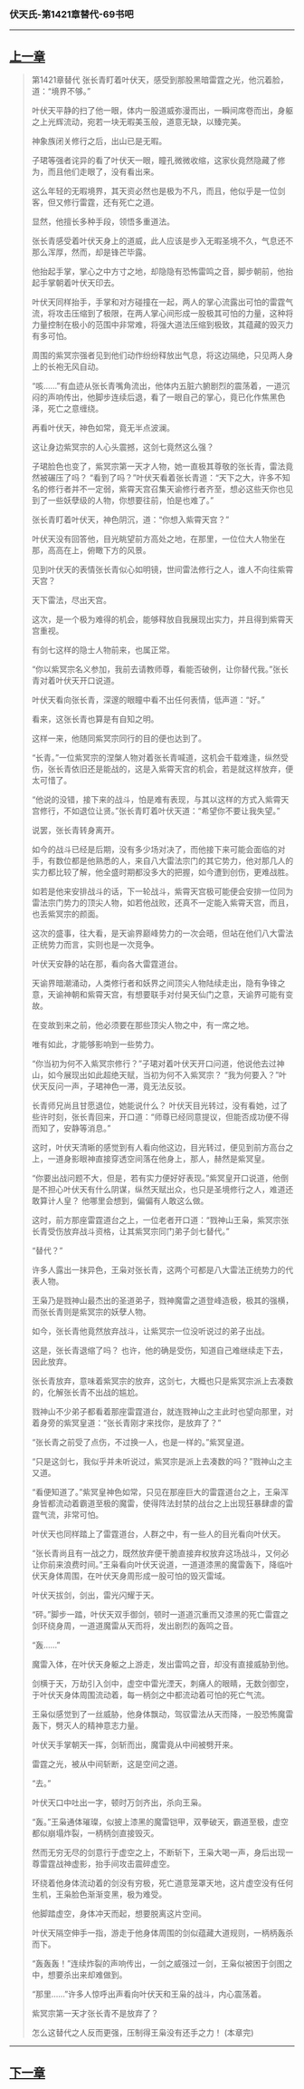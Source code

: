 ### 伏天氏-第1421章替代-69书吧

--------
[上一章](./d8b407aae0fe271af31f6d34408d2a83.md)
--------


>
>
>
>第1421章替代
>张长青盯着叶伏天，感受到那股黑暗雷霆之光，他沉着脸，道：“境界不够。”
>
>叶伏天平静的扫了他一眼，体内一股道威弥漫而出，一瞬间席卷而出，身躯之上光辉流动，宛若一块无暇美玉般，道意无缺，以臻完美。
>
>神象族闭关修行之后，出山已是无暇。
>
>子珺等强者诧异的看了叶伏天一眼，瞳孔微微收缩，这家伙竟然隐藏了修为，而且他们走眼了，没有看出来。
>
>这么年轻的无暇境界，其天资必然也是极为不凡，而且，他似乎是一位剑客，但又修行雷霆，还有死亡之道。
>
>显然，他擅长多种手段，领悟多重道法。
>
>张长青感受着叶伏天身上的道威，此人应该是步入无暇圣境不久，气息还不那么浑厚，然而，却是锋芒毕露。
>
>他抬起手掌，掌心之中方寸之地，却隐隐有恐怖雷鸣之音，脚步朝前，他抬起手掌朝着叶伏天印去。
>
>叶伏天同样抬手，手掌和对方碰撞在一起，两人的掌心流露出可怕的雷霆气流，将攻击压缩到了极限，在两人掌心间形成一股极其可怕的力量，这种将力量控制在极小的范围中非常难，将强大道法压缩到极致，其蕴藏的毁灭力有多可怕。
>
>周围的紫冥宗强者见到他们动作纷纷释放出气息，将这边隔绝，只见两人身上的长袍无风自动。
>
>“咳……”有血迹从张长青嘴角流出，他体内五脏六腑剧烈的震荡着，一道沉闷的声响传出，他脚步连续后退，看了一眼自己的掌心，竟已化作焦黑色泽，死亡之意缠绕。
>
>再看叶伏天，神色如常，竟无半点波澜。
>
>这让身边紫冥宗的人心头震撼，这剑七竟然这么强？
>
>子珺脸色也变了，紫冥宗第一天才人物，她一直极其尊敬的张长青，雷法竟然被碾压了吗？
>“看到了吗？”叶伏天看着张长青道：“天下之大，许多不知名的修行者并不一定弱，紫霄天宫召集天谕修行者齐至，想必这些天你也见到了一些妖孽级的人物，你想要往前，怕是也难了。”
>
>张长青盯着叶伏天，神色阴沉，道：“你想入紫霄天宫？”
>
>叶伏天没有回答他，目光眺望前方高处之地，在那里，一位位大人物坐在那，高高在上，俯瞰下方的风景。
>
>见到叶伏天的表情张长青似心如明镜，世间雷法修行之人，谁人不向往紫霄天宫？
>
>天下雷法，尽出天宫。
>
>这次，是一个极为难得的机会，能够释放自我展现出实力，并且得到紫霄天宫重视。
>
>有剑七这样的隐士人物前来，也属正常。
>
>“你以紫冥宗名义参加，我前去请教师尊，看能否破例，让你替代我。”张长青对着叶伏天开口说道。
>
>叶伏天看向张长青，深邃的眼瞳中看不出任何表情，低声道：“好。”
>
>看来，这张长青也算是有自知之明。
>
>这样一来，他随同紫冥宗同行的目的便也达到了。
>
>“长青。”一位紫冥宗的涅槃人物对着张长青喊道，这机会千载难逢，纵然受伤，张长青依旧还是能战的，这是入紫霄天宫的机会，若是就这样放弃，便太可惜了。
>
>“他说的没错，接下来的战斗，怕是难有表现，与其以这样的方式入紫霄天宫修行，不如退位让贤。”张长青盯着叶伏天道：“希望你不要让我失望。”
>
>说罢，张长青转身离开。
>
>如今的战斗已经是后期，没有多少场对决了，而他接下来可能会面临的对手，有数位都是他熟悉的人，来自八大雷法宗门的其它势力，他对那几人的实力都比较了解，他全盛时期都没多大的把握，如今遭到创伤，更难战胜。
>
>如若是他来安排战斗的话，下一轮战斗，紫霄天宫极可能便会安排一位同为雷法宗门势力的顶尖人物，如若他战败，还真不一定能入紫霄天宫，而且，也丢紫冥宗的颜面。
>
>这次的盛事，往大看，是天谕界巅峰势力的一次会晤，但站在他们八大雷法正统势力而言，实则也是一次竞争。
>
>叶伏天安静的站在那，看向各大雷霆道台。
>
>天谕界暗潮涌动，人类修行者和妖界之间顶尖人物陆续走出，隐有争锋之意，天谕神朝和紫霄天宫，有想要联手对付昊天仙门之意，天谕界可能有变故。
>
>在变故到来之前，他必须要在那些顶尖人物之中，有一席之地。
>
>唯有如此，才能够影响到一些势力。
>
>“你当初为何不入紫冥宗修行？”子珺对着叶伏天开口问道，他说他去过神山，如今展现出如此超绝天赋，当初为何不入紫冥宗？
>“我为何要入？”叶伏天反问一声，子珺神色一滞，竟无法反驳。
>
>长青师兄尚且甘愿退位，她能说什么？
>叶伏天目光转过，没有看她，过了些许时刻，张长青回来，开口道：“师尊已经同意提议，但能否成功便不得而知了，安静等消息。”
>
>这时，叶伏天清晰的感觉到有人看向他这边，目光转过，便见到前方高台之上，一道身影眼神直接穿透空间落在他身上，那人，赫然是紫冥皇。
>
>“你要出战问题不大，但是，若有实力便好好表现。”紫冥皇开口说道，他倒是不担心叶伏天有什么阴谋，纵然天赋出众，也只是圣境修行之人，难道还敢算计人皇？
>他哪里会想到，偏偏有人敢这么做。
>
>这时，前方那座雷霆道台之上，一位老者开口道：“戮神山王枭，紫冥宗张长青受伤放弃战斗资格，让其紫冥宗同门弟子剑七替代。”
>
>“替代？”
>
>许多人露出一抹异色，王枭对张长青，这两个可都是八大雷法正统势力的代表人物。
>
>王枭乃是戮神山最杰出的圣道弟子，戮神魔雷之道登峰造极，极其的强横，而张长青则是紫冥宗的妖孽人物。
>
>如今，张长青他竟然放弃战斗，让紫冥宗一位没听说过的弟子出战。
>
>这是，张长青退缩了吗？
>也许，他的确是受伤，知道自己难继续走下去，因此放弃。
>
>张长青放弃，意味着紫冥宗的放弃，这剑七，大概也只是紫冥宗派上去凑数的，化解张长青不出战的尴尬。
>
>戮神山不少弟子都看着那座雷霆道台，就连戮神山之主此时也望向那里，对着身旁的紫冥皇道：“张长青刚才来找你，是放弃了？”
>
>“张长青之前受了点伤，不过换一人，也是一样的。”紫冥皇道。
>
>“只是这剑七，我似乎并未听说过，紫冥宗是派上去凑数的吗？”戮神山之主又道。
>
>“看便知道了。”紫冥皇神色如常，只见在那座巨大的雷霆道台之上，王枭浑身皆都流动着霸道至极的魔雷，使得阵法封禁的战台之上出现狂暴肆虐的雷霆气流，非常可怕。
>
>叶伏天也同样踏上了雷霆道台，人群之中，有一些人的目光看向叶伏天。
>
>“张长青尚且有一战之力，既然放弃便干脆直接弃权放弃这场战斗，又何必让你前来浪费时间。”王枭看向叶伏天说道，一道道漆黑的魔雷轰下，降临叶伏天身体周围，在叶伏天身周形成一股可怕的毁灭雷域。
>
>叶伏天拔剑，剑出，雷光闪耀于天。
>
>“砰。”脚步一踏，叶伏天双手御剑，顿时一道道沉重而又漆黑的死亡雷霆之剑环绕身周，一道道魔雷从天而将，发出剧烈的轰鸣之音。
>
>“轰……”
>
>魔雷入体，在叶伏天身躯之上游走，发出雷鸣之音，却没有直接威胁到他。
>
>剑横于天，万劫引入剑中，虚空中雷光湮天，刺痛人的眼睛，无数剑御空，于叶伏天身体周围流动着，每一柄剑之中都流动着可怕的死亡气流。
>
>王枭似感觉到了一丝威胁，他身体飘动，驾驭雷法从天而降，一股恐怖魔雷轰下，劈灭人的精神意志力量。
>
>叶伏天手掌朝天一挥，剑斩而出，魔雷竟从中间被劈开来。
>
>雷霆之光，被从中间斩断，这是空间之道。
>
>“去。”
>
>叶伏天口中吐出一字，顿时万剑齐出，杀向王枭。
>
>“轰。”王枭通体璀璨，似披上漆黑的魔雷铠甲，双拳破天，霸道至极，虚空都似崩塌炸裂，一柄柄剑直接毁灭。
>
>然而无穷无尽的剑意行于虚空之上，不断斩下，王枭大喝一声，身后出现一尊雷霆战神虚影，抬手间攻击震碎虚空。
>
>环绕着他身体流动着的剑没有穷极，死亡道意笼罩天地，这片虚空没有任何生机，王枭脸色渐渐变黑，极为难受。
>
>他脚踏虚空，身体冲天而起，想要脱离这片空间。
>
>叶伏天隔空伸手一指，游走于他身体周围的剑似蕴藏大道规则，一柄柄轰杀而下。
>
>“轰轰轰！”连续炸裂的声响传出，一剑之威强过一剑，王枭似被困于剑图之中，想要杀出来却难做到。
>
>“那里……”许多人惊呼出声看向叶伏天和王枭的战斗，内心震荡着。
>
>紫冥宗第一天才张长青不是放弃了？
>
>怎么这替代之人反而更强，压制得王枭没有还手之力！
>(本章完)
>
>

--------
[下一章](./240bc57a71580bc7d67730bb31597025.md)
--------

